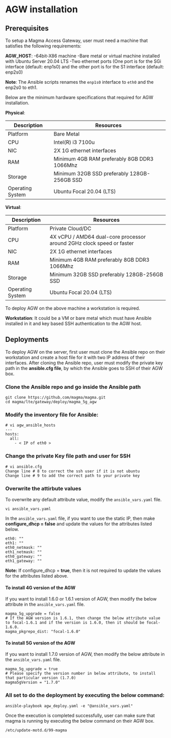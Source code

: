 # AGW installation

## Prerequisites

To setup a Magma Access Gateway, user must need a machine that satisfies the following requirements:

**AGW\_HOST**: 
    -64bit-X86 machine
    -Bare metal or virtual machine installed with Ubuntu Server 20.04 LTS
    -Two ethernet ports (One port is for the SGi interface (default: enp1s0) and the  other port is for the S1 interface (default: enp2s0)

**Note**: The Ansible scripts renames the `enp1s0` interface to `eth0` and the enp2s0 to eth1. 

Below are the minimum hardware specifications that required for AGW installation. 

**Physical**: 

| Description |  Resources |
| -------- | ----------- |
| Platform | Bare Metal |
|CPU | Intel(R) i3 7100u |
| NIC | 2X 1G ethernet interfaces |
| RAM | Minimum 4GB RAM preferably 8GB DDR3 1066Mhz |
| Storage | Minimum 32GB SSD preferably 128GB-256GB SSD |
| Operating System | Ubuntu Focal 20.04 (LTS) |

**Virtual**:

| Description |  Resources |
| -------- | ----------- |
| Platform | Private Cloud/DC |
|CPU | 4X vCPU / AMD64 dual-core processor around 2GHz clock speed or faster  |
| NIC | 2X 1G ethernet interfaces |
| RAM | Minimum 4GB RAM preferably 8GB DDR3 1066Mhz |
| Storage | Minimum 32GB SSD preferably 128GB-256GB SSD |
| Operating System | Ubuntu Focal 20.04 (LTS) |


To deploy AGW on the above machine a workstation is required. 

**Workstation**: It could be a VM or bare metal which must have Ansible installed in it and key based SSH authentication to the AGW host.

## Deployments

To deploy AGW on the server, first user must clone the Ansible repo on their workstation and create a host file for it with two IP address of their interfaces. After cloning the Ansible repo, user must modify the private key path in the **ansible.cfg file**, by which the Ansible goes to SSH of their AGW box.

### Clone the Ansible repo and go inside the Ansible path

```
git clone https://github.com/magma/magma.git
cd magma/lte/gateway/deploy/magma_5g_agw
```

### Modify the inventory file for Ansible:

```
# vi agw_ansible_hosts
---
hosts:
  all:
    - < IP of eth0 >
```

### Change the private Key file path and user for SSH
```
# vi ansible.cfg
Change line # 8 to correct the ssh user if it is not ubuntu 
Change line # 9 to add the correct path to your private key 
```
### Overwrite the attirbute values
To overwrite any default attribute value, modify the `ansible_vars.yaml` file.
```
vi ansible_vars.yaml
```
In the `ansible_vars.yaml` file, if you want to use the static IP, then make **configure_dhcp = false** and update the values for the attributes listed below.
```
eth0: ""
eth1: ""
eth0_netmask: ""
eth1_netmask: ""
eth0_gateway: ""
eth1_gateway: ""
```
**Note:** If configure_dhcp = **true**, then it is not required to update the values for the attributes listed above.
#### To install 4G version of the AGW 
If you want to install 1.6.0 or 1.6.1 version of AGW, then modify the below attribute in the `ansible_vars.yaml` file.

```
magma_5g_upgrade = false
# If the AGW version is 1.6.1, then change the below attribute value to focal-1.6.1 and if the version is 1.6.0, then it should be focal-1.6.0.
magma_pkgrepo_dist: "focal-1.6.0"
```

#### To install 5G version of the AGW
If you want to install 1.7.0 version of AGW, then modify the below attribute in the `ansible_vars.yaml` file.

```
magma_5g_upgrade = true
# Please specify the version number in below attribute, to install that particular version (1.7.0)
magma5gVersion = "1.7.0"
```
### All set to do the deployment by executing the below command:
```
ansible-playbook agw_deploy.yaml -e "@ansible_vars.yaml"
```

Once the execution is completed successfully, user can make sure that magma is running by executing the below command on their AGW box.

```
/etc/update-motd.d/99-magma
```